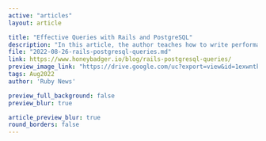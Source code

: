 ```yaml
---
active: "articles"
layout: article

title: "Effective Queries with Rails and PostgreSQL"
description: "In this article, the author teaches how to write performant SQL queries with EXPLAIN and ANALYZE."
file: "2022-08-26-rails-postgresql-queries.md"
link: https://www.honeybadger.io/blog/rails-postgresql-queries/
preview_image_link: "https://drive.google.com/uc?export=view&id=1exwntkb3LxNDWKz_rr0rka3DmgIYz6p8"
tags: Aug2022
author: 'Ruby News'

preview_full_background: false
preview_blur: true

article_preview_blur: true
round_borders: false
---
```

